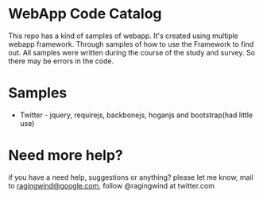 # WebApp Code Catalog
This repo has a kind of samples of webapp. It's created using multiple webapp framework. Through samples of how to use the Framework to find out. All samples were written during the course of the study and survey. So there may be errors in the code.

# Samples
* Twitter - jquery, requirejs, backbonejs, hoganjs and bootstrap(had little use)

# Need more help?

if you have a need help, suggestions or anything? please let me know, mail to ragingwind@google.com, follow @ragingwind at twitter.com
